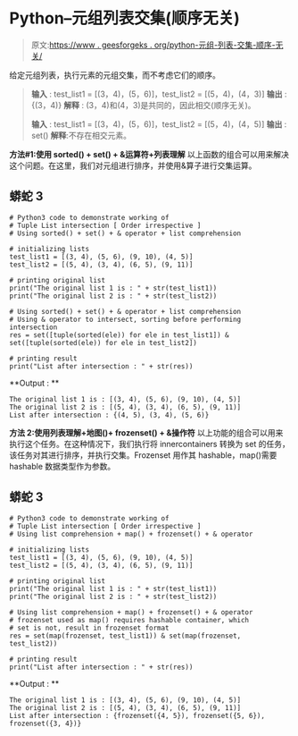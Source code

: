 # Python–元组列表交集(顺序无关)

> 原文:[https://www . geesforgeks . org/python-元组-列表-交集-顺序-无关/](https://www.geeksforgeeks.org/python-tuple-list-intersection-order-irrespective/)

给定元组列表，执行元素的元组交集，而不考虑它们的顺序。

> **输入** : test_list1 = [(3，4)，(5，6)]，test_list2 = [(5，4)，(4，3)]
> **输出** : {(3，4)}
> **解释** : (3，4)和(4，3)是共同的，因此相交(顺序无关)。
> 
> **输入** : test_list1 = [(3，4)，(5，6)]，test_list2 = [(5，4)，(4，5)]
> **输出** : set()
> **解释**:不存在相交元素。

**方法#1:使用 sorted() + set() + &运算符+列表理解**
以上函数的组合可以用来解决这个问题。在这里，我们对元组进行排序，并使用&算子进行交集运算。

## 蟒蛇 3

```
# Python3 code to demonstrate working of
# Tuple List intersection [ Order irrespective ]
# Using sorted() + set() + & operator + list comprehension

# initializing lists
test_list1 = [(3, 4), (5, 6), (9, 10), (4, 5)]
test_list2 = [(5, 4), (3, 4), (6, 5), (9, 11)]

# printing original list
print("The original list 1 is : " + str(test_list1))
print("The original list 2 is : " + str(test_list2))

# Using sorted() + set() + & operator + list comprehension
# Using & operator to intersect, sorting before performing intersection
res = set([tuple(sorted(ele)) for ele in test_list1]) & set([tuple(sorted(ele)) for ele in test_list2])

# printing result
print("List after intersection : " + str(res))
```

**Output : **

```
The original list 1 is : [(3, 4), (5, 6), (9, 10), (4, 5)]
The original list 2 is : [(5, 4), (3, 4), (6, 5), (9, 11)]
List after intersection : {(4, 5), (3, 4), (5, 6)}
```

**方法 2:使用列表理解+地图()+ frozenset() + &操作符**
以上功能的组合可以用来执行这个任务。在这种情况下，我们执行将 innercontainers 转换为 set 的任务，该任务对其进行排序，并执行交集。Frozenset 用作其 hashable，map()需要 hashable 数据类型作为参数。

## 蟒蛇 3

```
# Python3 code to demonstrate working of
# Tuple List intersection [ Order irrespective ]
# Using list comprehension + map() + frozenset() + & operator

# initializing lists
test_list1 = [(3, 4), (5, 6), (9, 10), (4, 5)]
test_list2 = [(5, 4), (3, 4), (6, 5), (9, 11)]

# printing original list
print("The original list 1 is : " + str(test_list1))
print("The original list 2 is : " + str(test_list2))

# Using list comprehension + map() + frozenset() + & operator
# frozenset used as map() requires hashable container, which
# set is not, result in frozenset format
res = set(map(frozenset, test_list1)) & set(map(frozenset, test_list2))

# printing result
print("List after intersection : " + str(res))
```

**Output : **

```
The original list 1 is : [(3, 4), (5, 6), (9, 10), (4, 5)]
The original list 2 is : [(5, 4), (3, 4), (6, 5), (9, 11)]
List after intersection : {frozenset({4, 5}), frozenset({5, 6}), frozenset({3, 4})}
```